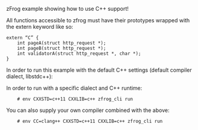 zFrog example showing how to use C++ support!

All functions accessible to zfrog must have their prototypes wrapped with the extern keyword like so:
```
extern “C” {
	int pageA(struct http_request *);
	int pageB(struct http_request *);
	int validatorA(struct http_request *, char *);
}
```
In order to run this example with the default C++ settings (default compiler dialect, libstdc++):


In order to run with a specific dialect and C++ runtime:
```
	# env CXXSTD=c++11 CXXLIB=c++ zfrog_cli run
```

You can also supply your own compiler combined with the above:
```
	# env CC=clang++ CXXSTD=c++11 CXXLIB=c++ zfrog_cli run
```
